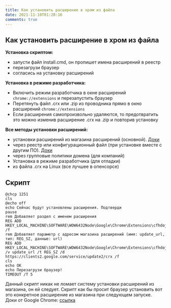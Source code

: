 ```yaml
---
title: Как установить расширение в хром из файла
date: 2021-11-10T01:28:16
comments: true
---
```


## Как установить расширение в хром из файла

**Установка скриптом:**
- запусти файл install.cmd, он пропишет имена расширений в реестр
- перезагрузи браузер
- согласись на установку расширений

**Установка в режиме разработчика:**
- Включить режим разработчика в окне расширений ```chrome://extensions``` и перезапустить браузер
- Перетянуть файл .crx или .zip из проводника прямо в окно расширений ```chrome://extensions```
- Если расширения самопроизвольно удаляются, то предотвратить это можно изменив расширение .crx на .zip и повторив установку

**Все методы установки расширений:**
- установки расширений из магазина расширений (основной). [Доки](https://developer.chrome.com/docs/extensions/mv3/hosting/#hosting)
- через реестр или конфигурационный файл (при установке вместе с другим ПО). [Доки](https://developer.chrome.com/docs/extensions/mv3/external_extensions/#registry)
- через групповые политики домена (для компаний)
- Установка в режиме разработчика (для отладки)
- из файла .crx на Linux (все лучшее в опенсорсе)

## Скрипт
```
@chcp 1251
cls
@echo off
echo Сейчас будут установлены расширения. Подтверди
pause
rem Добавляет раздел с именем расширения
REG ADD HKEY_LOCAL_MACHINE\SOFTWARE\WOW6432Node\Google\Chrome\Extensions\cfhdojbkjhnklbpkdaibdccddilifddb /f
rem Добавляет параметр с адресом магазина расширений (имя: update_url, тип: REG_SZ, данные: url)
REG ADD HKEY_LOCAL_MACHINE\SOFTWARE\WOW6432Node\Google\Chrome\Extensions\cfhdojbkjhnklbpkdaibdccddilifddb /v update_url /t REG_SZ /d https://clients2.google.com/service/update2/crx /f
cls
echo OK
echo Перезагрузи браузер!
TIMEOUT /T 5
```
Данный скрипт никак не ломает систему установки расширений из магазина, он ей следует. 
Скрипт как бы просит браузер установить вот это конкретное расширение из магазина при следующем запуске.  
Доки от Google Chrome: [ссылка](https://developer.chrome.com/docs/extensions/mv3/external_extensions/#registry)



